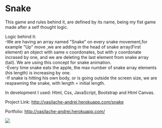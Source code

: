 # Snake #

This game and rules behind it, are defined by its name, being my fist game made after a self thought logic.

Logic behind it: <br>
-We are having an array named "Snake" on every snake movement,for example "Up" move ,we are adding in the head of snake array(First element)
an object with same x coordonates, but with y coordonate incrased by one, and we are deleting the last element from snake array (tail). 
We are using this concept for snake animation. <br>
-Every time snake eats the apple, the max number of snake array elements (his length) is increasing by one. <br>
-If snake is hitting his own body, or is going outside the screen size, we are respawning the snake, with length = initial length.


In development I used: Html, Css, JavaScript, Bootstrap and Html Canvas.


Project Link: http://vasilache-andrei.herokuapp.com/snake

Portfolio: http://vasilache-andrei.herokuapp.com/

<img src="http://vasilache-andrei.herokuapp.com/portofolioGifs/snake.gif">


